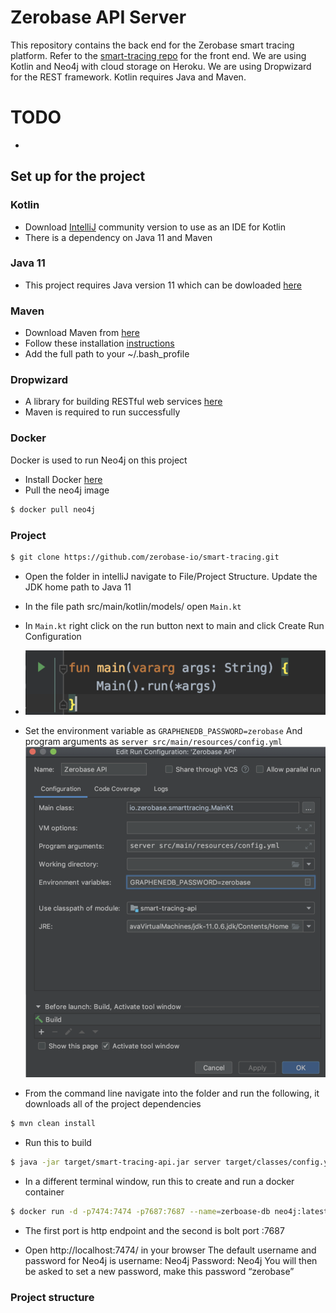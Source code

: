 # Zerobase API Server

This repository contains the back end for the Zerobase smart tracing platform. Refer to the [smart-tracing repo](https://github.com/zerobase-io/smart-tracing) for the front end. We are using Kotlin and Neo4j with cloud storage on Heroku. We are using Dropwizard for the REST framework. Kotlin requires Java and Maven.

# TODO

*

## Set up for the project

### Kotlin

* Download [IntelliJ](https://www.jetbrains.com/idea/download/index.html?_ga=2.137859766.761208892.1584829709-1795868819.1584829709#section=mac) community version to use as an IDE for Kotlin
* There is a dependency on Java 11 and Maven

### Java 11

* This project requires Java version 11 which can be dowloaded [here](https://www.oracle.com/java/technologies/javase-jdk11-downloads.html)

### Maven

* Download Maven from [here](https://maven.apache.org/download.cgi)
* Follow these installation [instructions](https://maven.apache.org/install.html)
* Add the full path to your ~/.bash_profile 


### Dropwizard

* A library for building RESTful web services [here](https://github.com/dropwizard/dropwizard) 
* Maven is required to run successfully

### Docker

Docker is used to run Neo4j on this project 

*  Install Docker [here](https://www.docker.com/get-started?utm_source=google&utm_medium=cpc&utm_campaign=getstarted&utm_content=sitelink&utm_term=getstarted&utm_budget=growth&gclid=EAIaIQobChMIzsLmsdWu6AIVA4bICh3VWArbEAAYASABEgKP8_D_BwE)
* Pull the neo4j image
```sh
$ docker pull neo4j
```

### Project

```sh
$ git clone https://github.com/zerobase-io/smart-tracing.git
```
* Open the folder in intelliJ navigate to File/Project Structure. Update the JDK home path to Java 11
* In the file path src/main/kotlin/models/ open `Main.kt`
* In `Main.kt` right click on the run button next to main and click Create Run Configuration
* ![main](https://github.com/alh2202/smart-tracing-api/blob/master/main.png)

* Set the environment variable as `GRAPHENEDB_PASSWORD=zerobase`
And program arguments as `server src/main/resources/config.yml`
![env](https://github.com/alh2202/smart-tracing-api/blob/master/env.png)
 
*  From the command line navigate into the folder and run the following, it downloads all of the project dependencies
```sh
$ mvn clean install
```
* Run this to build
```sh
$ java -jar target/smart-tracing-api.jar server target/classes/config.yml
```

* In a different terminal window, run this to create and run a docker container
```sh
$ docker run -d -p7474:7474 -p7687:7687 --name=zerboase-db neo4j:latest
```
* The first port is http endpoint and the second is bolt port :7687


* Open http://localhost:7474/ in your browser
The default username and password for Neo4j is 
username: Neo4j 
Password: Neo4j
You will then be asked to set a new password, make this password “zerobase”

### Project structure





